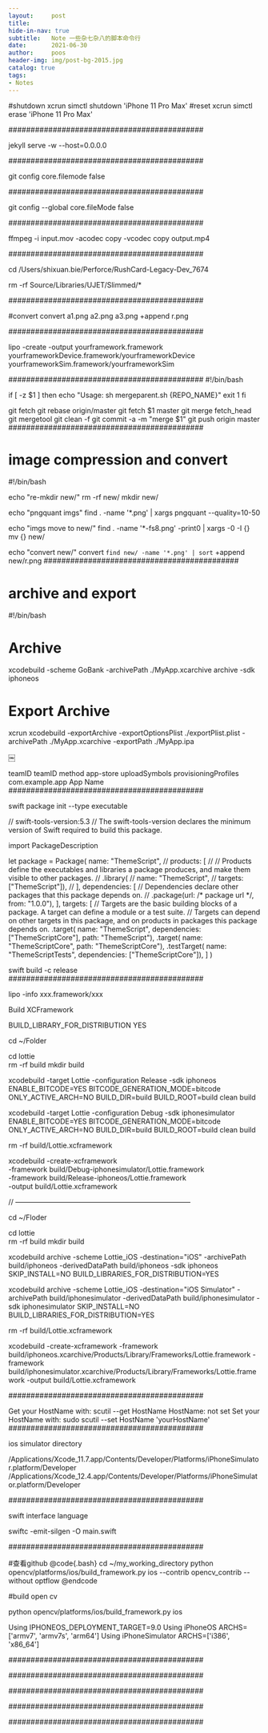 ```yaml
---
layout:     post
title:      
hide-in-nav: true
subtitle:   Note 一些杂七杂八的脚本命令行
date:       2021-06-30
author:     poos
header-img: img/post-bg-2015.jpg
catalog: true
tags:
- Notes
---
```



<!-- test  -->

#shutdown
xcrun simctl shutdown 'iPhone 11 Pro Max'
#reset
xcrun simctl erase 'iPhone 11 Pro Max' 

############################################

jekyll serve -w --host=0.0.0.0

############################################

git config core.filemode false

############################################

git config --global core.fileMode false  

############################################

ffmpeg -i input.mov -acodec copy -vcodec copy output.mp4

############################################

cd /Users/shixuan.bie/Perforce/RushCard-Legacy-Dev_7674

rm -rf Source/Libraries/UJET/Slimmed/*

############################################

#convert
convert a1.png a2.png a3.png +append r.png

############################################

lipo -create -output yourframework.framework yourframeworkDevice.framework/yourframeworkDevice yourframeworkSim.framework/yourframeworkSim

############################################
#!/bin/bash

if [ -z $1 ]
then 
	echo "Usage: sh mergeparent.sh {REPO_NAME}"
	exit 1
fi

git fetch 
git rebase origin/master
git fetch $1 master
git merge fetch_head
git mergetool
git clean -f
git commit -a -m "merge $1"
git push origin master
############################################

# image compression and convert
#!/bin/bash

echo "re-mkdir new/"
rm -rf new/
mkdir new/

echo "pngquant imgs"
find . -name '*.png' | xargs pngquant --quality=10-50

echo "imgs move to new/"
find . -name '*-fs8.png' -print0 | xargs -0 -I {}  mv {} new/

echo "convert new/"
convert `find new/ -name '*.png' | sort` +append new/r.png
############################################

# archive and export
#!/bin/bash

# Archive
xcodebuild -scheme GoBank -archivePath ./MyApp.xcarchive archive -sdk iphoneos

# Export Archive
xcrun xcodebuild -exportArchive -exportOptionsPlist ./exportPlist.plist -archivePath ./MyApp.xcarchive -exportPath ./MyApp.ipa

￼
<?xml version="1.0" encoding="UTF-8"?>
<!DOCTYPE plist PUBLIC "-//Apple//DTD PLIST 1.0//EN" "http://www.apple.com/DTDs/PropertyList-1.0.dtd">
<plist version="1.0">
<dict>
	<key>teamID</key>
	<string>teamID</string>
	<key>method</key>
	<string>app-store</string>
	<key>uploadSymbols</key>
	<true/>
	<key>provisioningProfiles</key>
	<dict>
		<key>com.example.app</key>
		<string>App Name</string>
	</dict>
</dict>
</plist>
############################################

swift package init --type executable


// swift-tools-version:5.3
// The swift-tools-version declares the minimum version of Swift required to build this package.

import PackageDescription

let package = Package(
    name: "ThemeScript",
    // products: [
    //     // Products define the executables and libraries a package produces, and make them visible to other packages.
    //     .library(
    //         name: "ThemeScript",
    //         targets: ["ThemeScript"]),
    // ],
    dependencies: [
        // Dependencies declare other packages that this package depends on.
        // .package(url: /* package url */, from: "1.0.0"),
    ],
    targets: [
        // Targets are the basic building blocks of a package. A target can define a module or a test suite.
        // Targets can depend on other targets in this package, and on products in packages this package depends on.
        .target(
            name: "ThemeScript",
            dependencies: ["ThemeScriptCore"],
            path: "ThemeScript"),
        .target(
            name: "ThemeScriptCore",
            path: "ThemeScriptCore"),
        .testTarget(
            name: "ThemeScriptTests",
            dependencies: ["ThemeScriptCore"]),
    ]
)




swift build -c release
############################################


lipo -info xxx.framework/xxx


Build XCFramework

BUILD_LIBRARY_FOR_DISTRIBUTION YES




cd ~/Folder                   

cd lottie                         
rm -rf build
mkdir build


xcodebuild  -target Lottie -configuration Release -sdk iphoneos ENABLE_BITCODE=YES BITCODE_GENERATION_MODE=bitcode ONLY_ACTIVE_ARCH=NO BUILD_DIR=build BUILD_ROOT=build clean build



xcodebuild  -target Lottie -configuration Debug -sdk iphonesimulator ENABLE_BITCODE=YES BITCODE_GENERATION_MODE=bitcode ONLY_ACTIVE_ARCH=NO BUILD_DIR=build BUILD_ROOT=build clean build



rm -rf build/Lottie.xcframework

xcodebuild -create-xcframework \
-framework build/Debug-iphonesimulator/Lottie.framework \
-framework build/Release-iphoneos/Lottie.framework \
-output build/Lottie.xcframework

// —————————————————————————

cd ~/Floder                 

cd lottie                        
rm -rf build
mkdir build


xcodebuild archive -scheme Lottie_iOS -destination="iOS" -archivePath build/iphoneos -derivedDataPath build/iphoneos -sdk iphoneos SKIP_INSTALL=NO BUILD_LIBRARIES_FOR_DISTRIBUTION=YES


xcodebuild archive -scheme Lottie_iOS -destination="iOS Simulator" -archivePath build/iphonesimulator -derivedDataPath build/iphonesimulator  -sdk iphonesimulator SKIP_INSTALL=NO BUILD_LIBRARIES_FOR_DISTRIBUTION=YES


rm -rf build/Lottie.xcframework


xcodebuild -create-xcframework -framework build/iphoneos.xcarchive/Products/Library/Frameworks/Lottie.framework -framework build/iphonesimulator.xcarchive/Products/Library/Frameworks/Lottie.framework -output build/Lottie.xcframework

############################################

Get your HostName with:
scutil --get HostName
HostName: not set
Set your HostName with:
sudo scutil --set HostName 'yourHostName' 
############################################

ios simulator directory

/Applications/Xcode_11.7.app/Contents/Developer/Platforms/iPhoneSimulator.platform/Developer
/Applications/Xcode_12.4.app/Contents/Developer/Platforms/iPhoneSimulator.platform/Developer

############################################

swift interface language

swiftc -emit-silgen -O main.swift  

############################################


#查看github
@code{.bash} cd ~/my_working_directory python opencv/platforms/ios/build_framework.py ios --contrib opencv_contrib --without optflow @endcode

#build open cv

python opencv/platforms/ios/build_framework.py ios


Using IPHONEOS_DEPLOYMENT_TARGET=9.0
Using iPhoneOS ARCHS=['armv7', 'armv7s', 'arm64']
Using iPhoneSimulator ARCHS=['i386', 'x86_64']

############################################

############################################

############################################

############################################

############################################